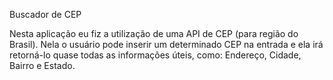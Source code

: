Buscador de CEP

Nesta aplicação eu fiz a utilização de uma API de CEP (para região do Brasil). Nela o usuário pode inserir um determinado CEP na entrada e ela irá retorná-lo quase todas as informações úteis, como: Endereço, Cidade, Bairro e Estado.
